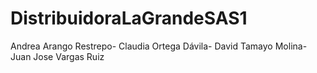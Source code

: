 # DistribuidoraLaGrandeSAS1
Andrea Arango Restrepo- Claudia Ortega Dávila- David Tamayo Molina- Juan Jose Vargas Ruiz

